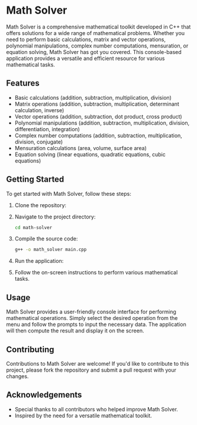 # Math Solver

Math Solver is a comprehensive mathematical toolkit developed in C++ that offers solutions for a wide range of mathematical problems. Whether you need to perform basic calculations, matrix and vector operations, polynomial manipulations, complex number computations, mensuration, or equation solving, Math Solver has got you covered. This console-based application provides a versatile and efficient resource for various mathematical tasks.

## Features

- Basic calculations (addition, subtraction, multiplication, division)
- Matrix operations (addition, subtraction, multiplication, determinant calculation, inverse)
- Vector operations (addition, subtraction, dot product, cross product)
- Polynomial manipulations (addition, subtraction, multiplication, division, differentiation, integration)
- Complex number computations (addition, subtraction, multiplication, division, conjugate)
- Mensuration calculations (area, volume, surface area)
- Equation solving (linear equations, quadratic equations, cubic equations)

## Getting Started

To get started with Math Solver, follow these steps:

1. Clone the repository:

2. Navigate to the project directory:

    ```bash
    cd math-solver
    ```

3. Compile the source code:

    ```bash
    g++ -o math_solver main.cpp
    ```

4. Run the application:

  
5. Follow the on-screen instructions to perform various mathematical tasks.

## Usage

Math Solver provides a user-friendly console interface for performing mathematical operations. Simply select the desired operation from the menu and follow the prompts to input the necessary data. The application will then compute the result and display it on the screen.

## Contributing

Contributions to Math Solver are welcome! If you'd like to contribute to this project, please fork the repository and submit a pull request with your changes.


## Acknowledgements

- Special thanks to all contributors who helped improve Math Solver.
- Inspired by the need for a versatile mathematical toolkit.
